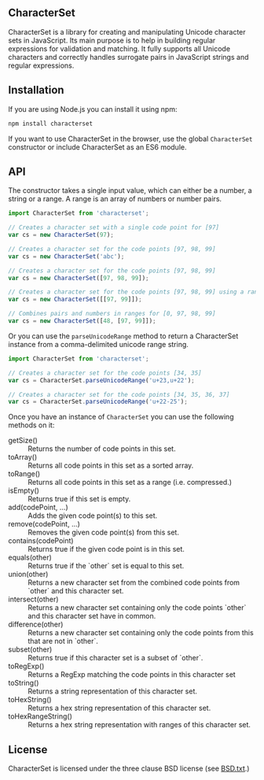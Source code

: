 ## CharacterSet

CharacterSet is a library for creating and manipulating Unicode character sets in JavaScript. Its main purpose is to help in building regular expressions for validation and matching. It fully supports all Unicode characters and correctly handles surrogate pairs in JavaScript strings and regular expressions.

## Installation

If you are using Node.js you can install it using npm:

```sh
npm install characterset
```

If you want to use CharacterSet in the browser, use the global `CharacterSet` constructor or include CharacterSet as an ES6 module.

## API

The constructor takes a single input value, which can either be a number, a string or a range. A range is an array of numbers or number pairs.

```js
import CharacterSet from 'characterset';

// Creates a character set with a single code point for [97]
var cs = new CharacterSet(97);

// Creates a character set for the code points [97, 98, 99]
var cs = new CharacterSet('abc');

// Creates a character set for the code points [97, 98, 99]
var cs = new CharacterSet([97, 98, 99]);

// Creates a character set for the code points [97, 98, 99] using a range
var cs = new CharacterSet([[97, 99]]);

// Combines pairs and numbers in ranges for [0, 97, 98, 99]
var cs = new CharacterSet([48, [97, 99]]);
```

Or you can use the `parseUnicodeRange` method to return a CharacterSet instance from a comma-delimited unicode range string.

```js
import CharacterSet from 'characterset';

// Creates a character set for the code points [34, 35]
var cs = CharacterSet.parseUnicodeRange('u+23,u+22');

// Creates a character set for the code points [34, 35, 36, 37]
var cs = CharacterSet.parseUnicodeRange('u+22-25');
```

Once you have an instance of `CharacterSet` you can use the following methods on it:

<dl>
  <dt>getSize()</dt>
  <dd>Returns the number of code points in this set.</dd>

  <dt>toArray()</dt>
  <dd>Returns all code points in this set as a sorted array.</dd>

  <dt>toRange()</dt>
  <dd>Returns all code points in this set as a range (i.e. compressed.)</dd>

  <dt>isEmpty()</dt>
  <dd>Returns true if this set is empty.</dd>

  <dt>add(codePoint, ...)</dt>
  <dd>Adds the given code point(s) to this set.</dd>

  <dt>remove(codePoint, ...)</dt>
  <dd>Removes the given code point(s) from this set.</dd>

  <dt>contains(codePoint)</dt>
  <dd>Returns true if the given code point is in this set.</dd>

  <dt>equals(other)</dt>
  <dd>Returns true if the `other` set is equal to this set.</dd>

  <dt>union(other)</dt>
  <dd>Returns a new character set from the combined code points from `other` and this character set.</dd>

  <dt>intersect(other)</dt>
  <dd>Returns a new character set containing only the code points `other` and this character set have in common.</dd>

  <dt>difference(other)</dt>
  <dd>Returns a new character set containing only the code points from this that are not in `other`.</dd>

  <dt>subset(other)</dt>
  <dd>Returns true if this character set is a subset of `other`.</dd>

  <dt>toRegExp()</dt>
  <dd>Returns a RegExp matching the code points in this character set</dd>

  <dt>toString()</dt>
  <dd>Returns a string representation of this character set.</dd>

  <dt>toHexString()</dt>
  <dd>Returns a hex string representation of this character set.</dd>

  <dt>toHexRangeString()</dt>
  <dd>Returns a hex string representation with ranges of this character set.</dd>
</dl>

## License

CharacterSet is licensed under the three clause BSD license (see [BSD.txt](BSD.txt).)
